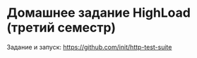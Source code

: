 # Домашнее задание HighLoad (третий семестр)
Задание и запуск: https://github.com/init/http-test-suite

